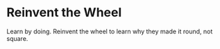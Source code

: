 # Reinvent the Wheel

Learn by doing. Reinvent the wheel to learn why they made it round, not square.
